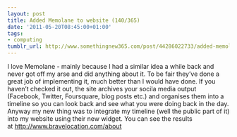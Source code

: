 ```yaml
---
layout: post
title: Added Memolane to website (140/365)
date: '2011-05-20T08:45:00+01:00'
tags:
- computing
tumblr_url: http://www.somethingnew365.com/post/44286022733/added-memolane-to-website-140365
---
```

I love Memolane - mainly because I had a similar idea a while back and never got off my arse and did anything about it. To be fair they’ve done a great job of implementing it, much better than I would have done.
If you haven’t checked it out, the site archives your socila media output (Facebook, Twitter, Foursquare, blog posts etc.) and organises them into a timeline so you can look back and see what you were doing back in the day.
Anyway my new thing was to integrate my timeline (well the public part of it) into my website using their new widget. You can see the results at http://www.bravelocation.com/about
